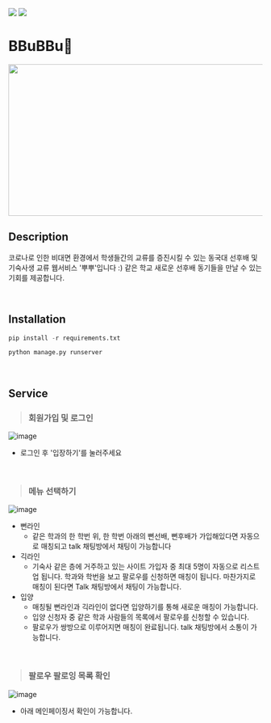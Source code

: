 <img src="https://img.shields.io/badge/python-blue?style=뱃지모양&logo=Python&logoColor=white"/> <img src="https://img.shields.io/badge/Django-lightcoral?style=뱃지모양&logo=Django&logoColor=white"/>

# BBuBBu🦏

<img src="https://user-images.githubusercontent.com/81295661/146645161-04ac8b5c-8a39-47cf-8186-fc6f24c3f41d.png" width = "700" height = "300"/>


<br>

## Description
코로나로 인한 비대면 환경에서 학생들간의 교류를 증진시킬 수 있는 동국대 선후배 및 기숙사생 교류 웹서비스 '뿌뿌'입니다 :)
같은 학교 새로운 선후배 동기들을 만날 수 있는 기회를 제공합니다. 

<br>

## Installation
```python
pip install -r requirements.txt
```

```python
python manage.py runserver
```

<br>

## Service
> ### 회원가입 및 로그인

![image](https://user-images.githubusercontent.com/81295661/146645493-1b8db8ae-d47a-4903-8338-a06cdb0fa65b.png)
- 로그인 후 '입장하기'를 눌러주세요
<br>

> ### 메뉴 선택하기

![image](https://user-images.githubusercontent.com/81295661/146645639-e59be24b-cd07-4b90-ba10-d8daff5d5493.png)
- 뻔라인 
  - 같은 학과의 한 학번 위, 한 학번 아래의 뻔선배, 뻔후배가 가입해있다면 자동으로 매칭되고 talk 채팅방에서 채팅이 가능합니다
- 긱라인
  - 기숙사 같은 층에 거주하고 있는 사이트 가입자 중 최대 5명이 자동으로 리스트업 됩니다. 학과와 학번을 보고 팔로우를 신청하면 매칭이 됩니다. 마찬가지로 매칭이 된다면 Talk 채팅방에서 채팅이 가능합니다.
- 입양
  - 매칭될 뻔라인과 긱라인이 없다면 입양하기를 통해 새로운 매칭이 가능합니다. 
  - 입양 신청자 중 같은 학과 사람들의 목록에서 팔로우를 신청할 수 있습니다.
  - 팔로우가 쌍방으로 이루어지면 매칭이 완료됩니다. talk 채팅방에서 소통이 가능합니다.   

<br>

> ### 팔로우 팔로잉 목록 확인

![image](https://user-images.githubusercontent.com/81295661/146645954-9cf370d6-b977-483b-b00d-a3143d63c80f.png)
- 아래 메인페이징서 확인이 가능합니다.

<br>

